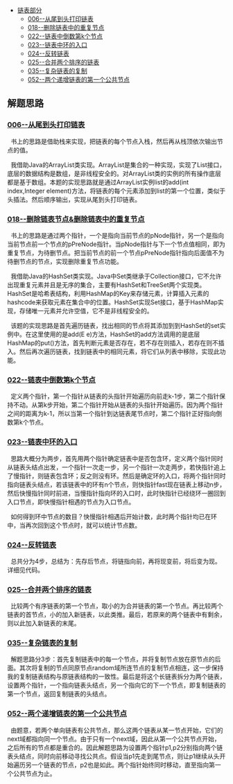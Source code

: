 * [链表部分](#链表部分)
    * [006--从尾到头打印链表](/src/Linklist_Question/Solution006.java)
    * [018--删除链表中的重复节点](/src/Linklist_Question/Solution018.java)
    * [022--链表中倒数第k个节点](/src/Linklist_Question/Solution022.java)
    * [023--链表中环的入口](/src/Linklist_Question/Solution023.java)
    * [024--反转链表](/src/Linklist_Question/Solution024.java)
    * [025--合并两个排序的链表](/src/Linklist_Question/Solution025.java)
    * [035--复杂链表的复制](/src/Linklist_Question/Solution035.java)
    * [052--两个递增链表的第一个公共节点](/src/Linklist_Question/Solution052.java)
    
    
解题思路
------
### [006--从尾到头打印链表](Solution006.java)
&nbsp;&nbsp;书上的思路是借助栈来实现，把链表的每个节点入栈，然后再从栈顶依次输出节点的值。


&nbsp;&nbsp;我借助Java的ArrayList类实现。ArrayList是集合的一种实现，实现了List接口，底层的数据结构是数组，是非线程安全的。对ArrayList类的实例的所有操作底层都是基于数组。本题的实现思路就是通过ArrayList实例list的add(int index,Integer element)方法，将链表的每个元素添加到list的第一个位置，类似于头插法。然后顺序输出，实现从尾到头打印链表。


### [018--删除链表节点&删除链表中的重复节点](Solution018.java)
&nbsp;&nbsp;书上的思路是通过两个指针，一个是指向当前节点的pNode指针，另一个是指向当前节点前一个节点的pPreNode指针。当pNode指针与下一个节点值相同，即为重复节点，为待删节点。把当前节点的前一个节点pPreNode指针指向后面值不为待删节点的节点，实现删除重复节点功能。


&nbsp;&nbsp;我借助Java的HashSet类实现。Java中Set类继承于Collection接口，它不允许出现重复元素并且是无序的集合，主要有HashSet和TreeSet两个实现类。HashSet是哈希表结构，利用HashMap的Key来存储元素，计算插入元素的hashcode来获取元素在集合中的位置。HashSet实现Set接口，基于HashMap实现，存储唯一元素并允许空值，它不是非线程安全的。


&nbsp;&nbsp;该题的实现思路是首先遍历链表，找出相同的节点将其添加到到HashSet的set实例中。在这里使用的是add(E e)方法，HashSet的add方法调用的是底层HashMap的put()方法，首先判断元素是否存在，若不存在则插入，若存在则不插入。然后再次遍历链表，找到链表中的相同元素，将它们从列表中移除，实现此功能。



### [022--链表中倒数第k个节点](Solution022.java)
&nbsp;&nbsp;定义两个指针，第一个指针从链表的头指针开始遍历向前走k-1步，第二个指针保持不动。从第k步开始，第二个指针开始从链表的头指针开始遍历。因为两个指针之间的距离为k-1，所以当第一个指针到达链表尾节点时，第二个指针正好指向倒数第k个节点。



### [023--链表中环的入口](Solution023.java)
&nbsp;&nbsp;思路大概分为两步，首先用两个指针确定链表中是否包含环，定义两个指针同时从链表头结点出发，一个指针一次走一步，另一个指针一次走两步，若快指针追上了慢指针，则链表包含环；反之则没有环。然后是确定环的入口，将两个指针同时指向链表头结点，若该链表中的环有n个节点，则快指针fast现在链表上移动n步，然后快慢指针同时前进，当慢指针指向环的入口时，此时快指针已经绕环一圈回到入口节点，即快慢指针相遇的节点为入口节点。


&nbsp;&nbsp;如何得到环中节点的数目？快慢指针相遇后开始计数，此时两个指针均已在环中，当再次回到这个节点时，就可以统计节点数。


### [024--反转链表](Solution024.java)
&nbsp;&nbsp;总共分为4步，总结为：先存后节点，将链指向前，再将现变前，将后变为现。详细见代码。


### [025--合并两个排序的链表](Solution025.java)
&nbsp;&nbsp;比较两个有序链表的第一个节点，取小的为合并链表的第一个节点。再比较两个链表的首节点，小的加入新链表，以此类推。最后，若原来的两个链表中有剩余，则以此加入新链表的末尾。


### [035--复杂链表的复制](Solution025.java)
&nbsp;&nbsp;解题思路分3步：首先复制链表中的每一个节点，并将复制节点放在原节点的后面。其次将复制的节点同原节点random域所连节点的复制节点相连，这一步保持我的复制链表结构与原链表结构的一致性。最后是将这个长链表拆分为两个链表，设置两个指针，一个指向链表头结点，另一个指向它的下一个节点，即复制链表的第一个节点，返回复制链表的头结点。


### [052--两个递增链表的第一个公共节点](Solution025.java)
&nbsp;&nbsp;由题意，若两个单向链表有公共节点，那么这两个链表从某一节点开始，它们的next域都指向同一个节点。由于只有一个next域，因此从第一个公共节点开始，之后所有的节点都是重合的。因此解题思路为设置两个指针p1,p2分别指向两个链表头结点，同时向前移动寻找公共点。假设当p1先走到尾节点，则让p1继续从头开始遍历另一个链表的节点，p2也是如此。两个指针始终同时移动，直至指向第一个公共节点为止。







    
   
   
    

